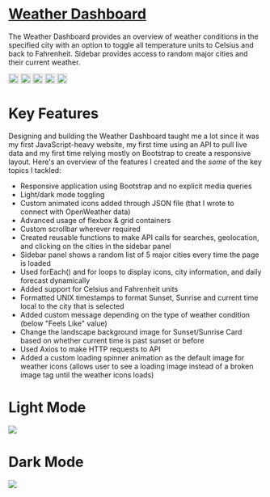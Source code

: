 # <a href="https://weather.aniqa.dev" target="_blank">Weather Dashboard</a>
The Weather Dashboard provides an overview of weather conditions in the specified city with an option to toggle all temperature units to Celsius and back to Fahrenheit. Sidebar provides access to random major cities and their current weather.

<img src="https://user-images.githubusercontent.com/25181517/189715289-df3ee512-6eca-463f-a0f4-c10d94a06b2f.png" width="20px">  <img src="https://user-images.githubusercontent.com/25181517/192158954-f88b5814-d510-4564-b285-dff7d6400dad.png" width="20px"> <img src="https://user-images.githubusercontent.com/25181517/183898674-75a4a1b1-f960-4ea9-abcb-637170a00a75.png" width="20px">  <img src="https://user-images.githubusercontent.com/25181517/183898054-b3d693d4-dafb-4808-a509-bab54cf5de34.png" width="20px"> <img src="https://user-images.githubusercontent.com/25181517/117447155-6a868a00-af3d-11eb-9cfe-245df15c9f3f.png" width="20px">

# Key Features
Designing and building the Weather Dashboard taught me a lot since it was my first JavaScript-heavy website, my first time using an API to pull live data and my first time relying mostly on Bootstrap to create a responsive layout. Here's an overview of the features I created and the *some* of the key topics I tackled:
- Responsive application using Bootstrap and no explicit media queries
- Light/dark mode toggling
- Custom animated icons added through JSON file (that I wrote to connect with OpenWeather data)
- Advanced usage of flexbox & grid containers
- Custom scrollbar wherever required
- Created reusable functions to make API calls for searches, geolocation, and clicking on the cities in the sidebar panel
- Sidebar panel shows a random list of 5 major cities every time the page is loaded
- Used forEach() and for loops to display icons, city information, and daily forecast dynamically
- Added support for Celsius and Fahrenheit units
- Formatted UNIX timestamps to format Sunset, Sunrise and current time local to the city that is selected
- Added custom message depending on the type of weather condition (below "Feels Like" value)
- Change the landscape background image for Sunset/Sunrise Card based on whether current time is past sunset or before
- Used Axios to make HTTP requests to API
- Added a custom loading spinner animation as the default image for weather icons (allows user to see a loading image instead of a broken image tag until the weather icons loads)

# Light Mode
<a href="https://weather.aniqa.dev" target="_blank"><img src="https://github.com/aniqatc/weather/blob/main/assets/og-img.png?raw=true" style="max-width: 100%;"></a>

# Dark Mode
<a href="https://weather.aniqa.dev" target="_blank"><img src="https://raw.githubusercontent.com/aniqatc/weather/main/assets/screenshot-dark.png" style="max-width: 100%;"></a>
